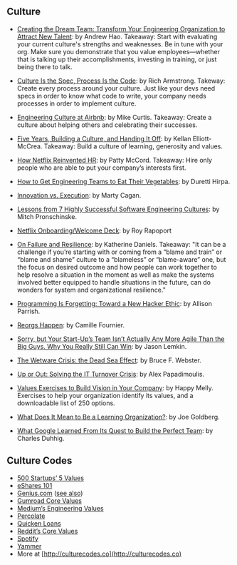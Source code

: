 ## Culture

- [Creating the Dream Team: Transform Your Engineering Organization to Attract
  New
  Talent](http://blog.carbonfive.com/2015/09/16/creating-the-dream-team-transform-your-engineering-organization-to-attract-new-talent/): by Andrew Hao. Takeaway: Start with evaluating your current culture's strengths and weaknesses. Be in tune with your org. Make sure you demonstrate that you value employees—whether that is talking up their accomplishments, investing in training, or just being there to talk.

- [Culture Is the Spec, Process Is the Code](https://medium.com/@richarmstrong/culture-is-the-spec-process-is-the-code-ccb0df70514f): by Rich Armstrong. Takeway: Create every process around your culture. Just like your devs need specs in order to know what code to write, your company needs processes in order to implement culture. 

- [Engineering Culture at Airbnb](http://nerds.airbnb.com/engineering-culture-airbnb): by Mike Curtis. Takeaway: Create a culture about helping others and celebrating their successes.

- [Five Years, Building a Culture, and Handing It Off](http://laughingmeme.org/2015/08/31/five-years-building-a-culture-and-handing-it-off): by Kellan Elliott-McCrea. Takeaway: Build a culture of learning, generosity and values.

- [How Netflix Reinvented HR](http://hbr.org/2014/01/how-netflix-reinvented-hr/ar/pr): by Patty McCord. Takeaway: Hire only people who are able to put your company’s interests first.

- [How to Get Engineering Teams to Eat Their Vegetables](https://medium.com/@duretti/how-to-get-engineering-teams-to-eat-their-vegetables-83e0f83af71a): by Duretti Hirpa.

- [Innovation vs. Execution](http://svpg.com/innovation-vs-execution/): by Marty Cagan.

- [Lessons from 7 Highly Successful Software Engineering Cultures](https://techbeacon.com/lessons-7-highly-successful-software-engineering-cultures): by Mitch Pronschinske.

- [Netflix Onboarding/Welcome Deck](https://docs.google.com/presentation/d/1bXrsLL9wwtbudLjnoG3F6J-NBcTTQ6KnGpukrSDmjW4): by Roy Rapoport
 
- [On Failure and Resilience](https://beero.ps/2017/06/17/on-failure-and-resilience/): by Katherine Daniels. Takeaway: "It can be a challenge if you’re starting with or coming from a “blame and train” or “blame and shame” culture to a “blameless” or “blame-aware” one, but the focus on desired outcome and how people can work together to help resolve a situation in the moment as well as make the systems involved better equipped to handle situations in the future, can do wonders for system and organizational resilience."

- [Programming Is Forgetting: Toward a New Hacker Ethic](http://opentranscripts.org/transcript/programming-forgetting-new-hacker-ethic/): by Allison Parrish.

- [Reorgs Happen](http://whilefalse.blogspot.co.il/2015/12/reorgs-happen.html): by Camille Fournier.

- [Sorry, but Your Start-Up’s Team Isn’t Actually Any More Agile Than the Big Guys. Why You Really Still Can Win](https://www.saastr.com/sorry-but-your-start-ups-team-isnt-actually-any-more-agile-than-the-big-guys-why-you-really-still-can-win/): by Jason Lemkin.

- [The Wetware Crisis: the Dead Sea Effect](http://brucefwebster.com/2008/04/11/the-wetware-crisis-the-dead-sea-effect/): by Bruce F. Webster.

- [Up or Out: Solving the IT Turnover Crisis](http://thedailywtf.com/articles/Up-or-Out-Solving-the-IT-Turnover-Crisis): by Alex Papadimoulis.

- [Values Exercises to Build Vision in Your Company](https://www.happymelly.com/values-exercises-to-build-vision/): by Happy Melly. Exercises to help your organization identify its values, and a downloadable list of 250 options. 

- [What Does It Mean to Be a Learning Organization?](https://docs.google.com/document/d/15xrkf9fC2cf9g7joK9ZXA16_Qd77PzxjJRjH-RIJpeQ): by Joe Goldberg.

- [What Google Learned From Its Quest to Build the Perfect Team](https://www.nytimes.com/2016/02/28/magazine/what-google-learned-from-its-quest-to-build-the-perfect-team.html): by Charles Duhhig.

## Culture Codes

- [500 Startups’ 5 Values](http://thenextweb.com/insider/2013/04/27/the-5-values-that-drive-500-startups/)
- [eShares 101](https://medium.com/@henrysward/eshares-101-e96d792bdc69#.poe2uvcg1)
- [Genius.com](http://genius.com/Genius-the-genius-isms-annotated) ([see also](http://a16z.com/2014/11/28/a16z-podcast-guiding-startup-culture-the-genius-isms/))
- [Gumroad Core Values](http://firstround.com/article/An-Inside-Look-at-a-Flat-Organization-That-Serves-Millions)
- [Medium’s Engineering Values](https://medium.com/medium-eng/engineering-values-7143c0db0bd6)
- [Percolate](https://percolate.com/values)
- [Quicken Loans](http://www.quickenloans.com/press-room/fast-facts/#isms)
- [Reddit’s Core Values](http://www.reddit.com/r/blog/comments/352twf/were_sharing_our_companys_core_values_with_the/)
- [Spotify](https://docs.google.com/document/d/1rimiqq0hrJaEN_EBG0UyqivxsbvMA-6dlwZgCv5ndyU/edit#)
- [Yammer](https://eng.yammer.com/#how-section)
- More at [http://culturecodes.co](http://culturecodes.co)
